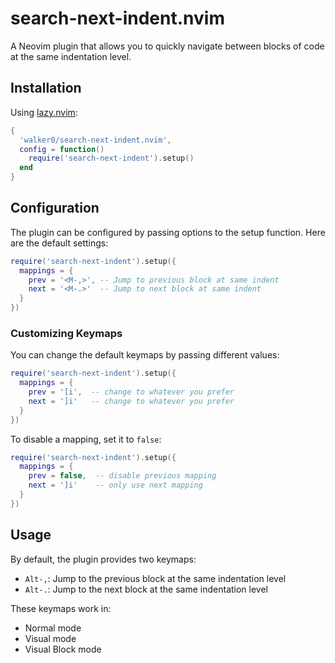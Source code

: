 # search-next-indent.nvim

A Neovim plugin that allows you to quickly navigate between blocks of code at
the same indentation level.

## Installation

Using [lazy.nvim](https://github.com/folke/lazy.nvim):

```lua
{
  'walker0/search-next-indent.nvim',
  config = function()
    require('search-next-indent').setup()
  end
}
```

## Configuration

The plugin can be configured by passing options to the setup function. Here are
the default settings:

```lua
require('search-next-indent').setup({
  mappings = {
    prev = '<M-,>', -- Jump to previous block at same indent
    next = '<M-.>'  -- Jump to next block at same indent
  }
})
```

### Customizing Keymaps

You can change the default keymaps by passing different values:

```lua
require('search-next-indent').setup({
  mappings = {
    prev = '[i',  -- change to whatever you prefer
    next = ']i'   -- change to whatever you prefer
  }
})
```

To disable a mapping, set it to `false`:

```lua
require('search-next-indent').setup({
  mappings = {
    prev = false,  -- disable previous mapping
    next = ']i'    -- only use next mapping
  }
})
```

## Usage

By default, the plugin provides two keymaps:

- `Alt-,`: Jump to the previous block at the same indentation level
- `Alt-.`: Jump to the next block at the same indentation level

These keymaps work in:

- Normal mode
- Visual mode
- Visual Block mode
